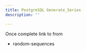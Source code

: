 ```yaml
---
title: PostgreSQL Generate_Series
description: ''

---
```

Once complete link to from
 - random-sequences